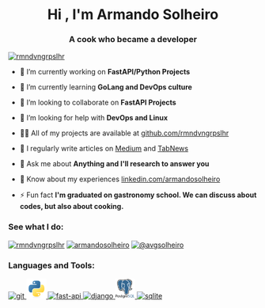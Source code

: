 <div>
   <h1 align="center">Hi , I'm Armando Solheiro</h1>
   <h3 align="center">A cook who became a developer</h3>

   <p align="left"> <a href="https://twitter.com/rmndvngrpslhr" target="blank"><img src="https://img.shields.io/twitter/follow/rmndvngrpslhr?logo=twitter&style=for-the-badge" alt="rmndvngrpslhr" /></a> </p>

   - 🔭 I’m currently working on **FastAPI/Python Projects**

   - 🌱 I’m currently learning **GoLang and DevOps culture**

   - 👯 I’m looking to collaborate on **FastAPI Projects**

   - 🤝 I’m looking for help with **DevOps and Linux**

   - 👨‍💻 All of my projects are available at [github.com/rmndvngrpslhr](ghithub.com/rmndvngrpslhr)

   - 📝 I regularly write articles on [Medium](medium.com/@avgsolheiro) and [TabNews](https://www.tabnews.com.br/rmndvngrpslhr/conteudos/1)

   - 💬 Ask me about **Anything and I'll research to answer you**

   - 📄 Know about my experiences [linkedin.com/armandosolheiro](linkedin.com/armandosolheiro)

   - ⚡ Fun fact **I'm graduated on gastronomy school. We can discuss about codes, but also about cooking.**

   <h3 align="left">See what I do:</h3>
   <p align="left">
   <a href="https://twitter.com/rmndvngrpslhr" target="blank"><img align="center" src="https://raw.githubusercontent.com/rahuldkjain/github-profile-readme-generator/master/src/images/icons/Social/twitter.svg" alt="rmndvngrpslhr" height="30" width="40" /></a>
   <a href="https://linkedin.com/in/armandosolheiro" target="blank"><img align="center" src="https://raw.githubusercontent.com/rahuldkjain/github-profile-readme-generator/master/src/images/icons/Social/linked-in-alt.svg" alt="armandosolheiro" height="30" width="40" /></a>
   <a href="https://medium.com/@avgsolheiro" target="blank"><img align="center" src="https://raw.githubusercontent.com/rahuldkjain/github-profile-readme-generator/master/src/images/icons/Social/medium.svg" alt="@avgsolheiro" height="30" width="40" /></a>
   </p>

   <h3 align="left">Languages and Tools:</h3>
   <p align="left"> 
      <a href="https://git-scm.com/" target="_blank" rel="noreferrer"> <img src="https://www.vectorlogo.zone/logos/git-scm/git-scm-icon.svg" alt="git" width="40" height="40"/> </a>
      <a href="https://www.python.org" target="_blank" rel="noreferrer"> <img src="https://raw.githubusercontent.com/devicons/devicon/master/icons/python/python-original.svg" alt="python" width="40" height="40"/> </a>
      <a href="https://fastapi.tiangolo.com" target="_blank" rel="noreferrer"> <img src="https://icon.icepanel.io/Technology/svg/FastAPI.svg" alt="fast-api" width="40" height="40"/> </a>       
      <a href="https://www.djangoproject.com/" target="_blank" rel="noreferrer"> <img src="https://cdn.worldvectorlogo.com/logos/django.svg" alt="django" width="40" height="40"/> </a>  
      <a href="https://www.postgresql.org" target="_blank" rel="noreferrer"> <img src="https://raw.githubusercontent.com/devicons/devicon/master/icons/postgresql/postgresql-original-wordmark.svg" alt="postgresql" width="40" height="40"/> </a> 
      <a href="https://www.sqlite.org/" target="_blank" rel="noreferrer"> <img src="https://www.vectorlogo.zone/logos/sqlite/sqlite-icon.svg" alt="sqlite" width="40" height="40"/> </a> 
   </p>

</div>

<!-- 
<div>
   <a href="https://github.com/rmndvngrpslhr">
   <img height="180em" src="https://github-readme-stats-mu-five-92.vercel.app/api?username=rmndvngrpslhr&show_icons=true&theme=tokyonight&include_all_commits=true&count_private=true"/>
</div>
-->
